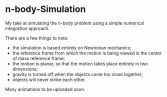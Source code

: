 # n-body-Simulation
My take at simulating the n-body problem using a simple numerical integration approach.

There are a few things to note:
 - the simulation is based entirely on Newtonian mechanics;
 - the reference frame from which the motion is being viewed is the center of mass reference frame;
 - the motion is planar, so that the motion takes place entirely in two dimensions;
 - gravity is turned off when the objects come too close together;
 - objects will never strike each other.
 
Many animations to be uploaded soon.
